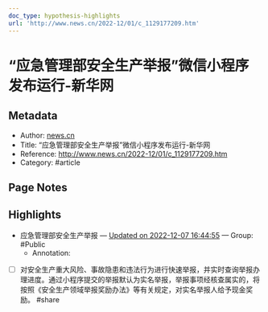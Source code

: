 ```yaml
---
doc_type: hypothesis-highlights
url: 'http://www.news.cn/2022-12/01/c_1129177209.htm'
---
```


# “应急管理部安全生产举报”微信小程序发布运行-新华网

## Metadata
- Author: [news.cn]()
- Title: “应急管理部安全生产举报”微信小程序发布运行-新华网
- Reference: http://www.news.cn/2022-12/01/c_1129177209.htm
- Category: #article

## Page Notes
## Highlights
- 应急管理部安全生产举报 — [Updated on 2022-12-07 16:44:55](https://hyp.is/bJtNMHYLEe2b1PfFhiQDnA/www.news.cn/2022-12/01/c_1129177209.htm) — Group: #Public
    - Annotation: 
- [ ] 对安全生产重大风险、事故隐患和违法行为进行快速举报，并实时查询举报办理进度。通过小程序提交的举报默认为实名举报，举报事项经核查属实的，将按照《安全生产领域举报奖励办法》等有关规定，对实名举报人给予现金奖励。 #share


